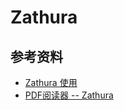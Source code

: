 # Zathura

## 参考资料

- [Zathura 使用](https://dmrasf.com/2021/01/20/zathura使用/)
- [PDF阅读器 -- Zathura](https://zhuanlan.zhihu.com/p/80184476)
